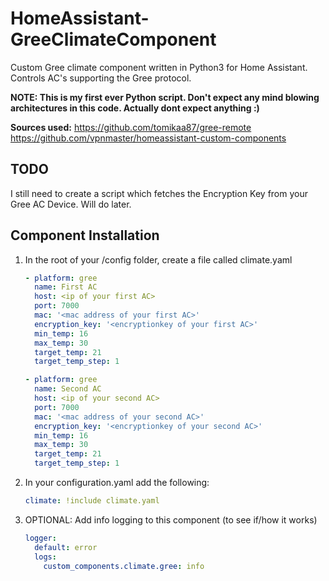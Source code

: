 # HomeAssistant-GreeClimateComponent
Custom Gree climate component written in Python3 for Home Assistant. Controls AC's supporting the Gree protocol.

**NOTE: This is my first ever Python script. Don't expect any mind blowing architectures in this code. Actually dont expect anything :)**

**Sources used:**
https://github.com/tomikaa87/gree-remote
https://github.com/vpnmaster/homeassistant-custom-components

## TODO
I still need to create a script which fetches the Encryption Key from your Gree AC Device. Will do later.

## Component Installation
1. In the root of your /config folder, create a file called climate.yaml

   ```yaml
   - platform: gree
     name: First AC
     host: <ip of your first AC>
     port: 7000
     mac: '<mac address of your first AC>'
     encryption_key: '<encryptionkey of your first AC>'
     min_temp: 16
     max_temp: 30
     target_temp: 21
     target_temp_step: 1
   
   - platform: gree
     name: Second AC
     host: <ip of your second AC>
     port: 7000
     mac: '<mac address of your second AC>'
     encryption_key: '<encryptionkey of your second AC>'
     min_temp: 16
     max_temp: 30
     target_temp: 21
     target_temp_step: 1
   ```

2. In your configuration.yaml add the following:
  
   ```yaml
   climate: !include climate.yaml
   ```

3. OPTIONAL: Add info logging to this component (to see if/how it works)
  
   ```yaml
   logger:
     default: error
     logs:
       custom_components.climate.gree: info
   ```
